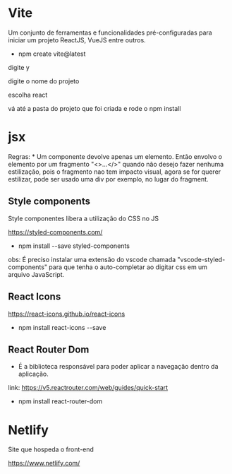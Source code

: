 # Vite 

  Um conjunto de ferramentas e funcionalidades pré-configuradas para iniciar um projeto ReactJS,
  VueJS entre outros.

  * npm create vite@latest

  digite y

  digite o nome do projeto

  escolha react

  vá até a pasta do projeto que foi criada e rode o npm install



# jsx

  Regras:
    * Um componente devolve apenas um elemento. Então envolvo o elemento por um fragmento "<>...</>"
    quando não desejo fazer nenhuma estilização, pois o fragmento nao tem impacto visual,
    agora se for querer estilizar, pode ser usado uma div por exemplo, no lugar do fragment.

## Style components

Style componentes libera a utilização do CSS no JS

https://styled-components.com/

* npm install --save styled-components

obs: É preciso instalar uma extensão do vscode chamada "vscode-styled-components" para que tenha o auto-completar ao digitar css em um arquivo JavaScript.

## React Icons 
https://react-icons.github.io/react-icons

* npm install react-icons --save

## React Router Dom

- É a biblioteca responsável para poder aplicar a navegação dentro da aplicação.

link: https://v5.reactrouter.com/web/guides/quick-start

* npm install react-router-dom

# Netlify
Site que hospeda o front-end

https://www.netlify.com/